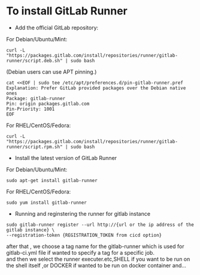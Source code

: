 # To install GitLab Runner
* Add the official GitLab repository:  

For Debian/Ubuntu/Mint:
```
curl -L "https://packages.gitlab.com/install/repositories/runner/gitlab-runner/script.deb.sh" | sudo bash
```
(Debian users can use APT pinning.)  
```
cat <<EOF | sudo tee /etc/apt/preferences.d/pin-gitlab-runner.pref
Explanation: Prefer GitLab provided packages over the Debian native ones
Package: gitlab-runner
Pin: origin packages.gitlab.com
Pin-Priority: 1001
EOF
```

For RHEL/CentOS/Fedora:
```
curl -L "https://packages.gitlab.com/install/repositories/runner/gitlab-runner/script.rpm.sh" | sudo bash
```
* Install the latest version of GitLab Runner

For Debian/Ubuntu/Mint:
```
sudo apt-get install gitlab-runner
```
For RHEL/CentOS/Fedora:
```
sudo yum install gitlab-runner
```
* Running and reginstering the runner for gitlab instance
```
sudo gitlab-runner register --url http://{url or the ip address of the gitlab instance} \
--registration-token {REGISTRATION_TOKEN from cicd option}
```
after that , we choose a tag name for the gitlab-runner which is used for gitlab-ci.yml file if wanted to specify a tag for a specific job.  
and then we select the runner executer.etc,SHELL if you want to be run on the shell itself ,or DOCKER if wanted to be run on docker container and...
